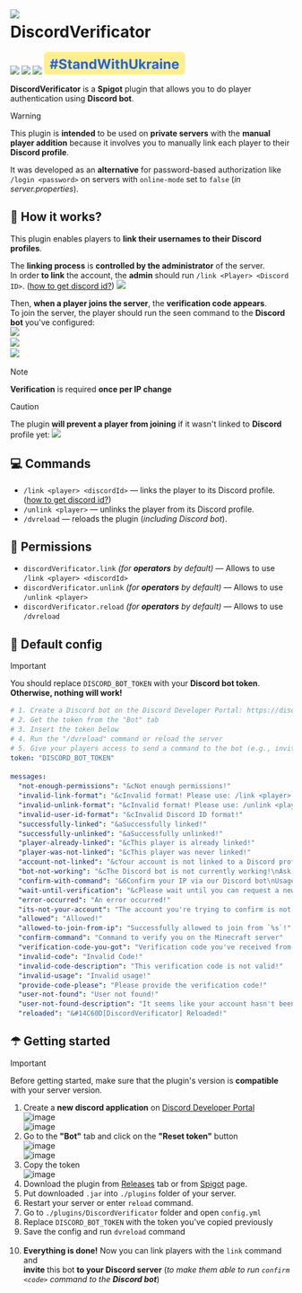 <h1><img width=80 src="https://github.com/MrQuackDuck/DiscordVerificator/assets/61251075/2a163eb9-515e-409a-b581-94a4fa513d91" /> <div>DiscordVerificator</div></h1>

<p>
  <a href="https://www.java.com/"><img src="https://img.shields.io/badge/Java-gray?color=C8273F" /></a>
  <a href="https://hub.spigotmc.org/javadocs/spigot/"><img src="https://img.shields.io/badge/Spigot_API-gray?color=F07427&logo=spigotmc&logoColor=FFFFFF" /></a>
  <a href="https://jda.wiki/"><img src="https://img.shields.io/badge/JDA-gray?color=5662F6&logo=discord&logoColor=FFFFFF" /></a>
  <a href="https://github.com/vshymanskyy/StandWithUkraine"><img src="https://raw.githubusercontent.com/vshymanskyy/StandWithUkraine/main/badges/StandWithUkraine.svg"></a>
</p>

 **DiscordVerificator** is a **Spigot** plugin that allows you to do player authentication using **Discord bot**.<br>

> [!WARNING]
> This plugin is **intended** to be used on **private servers** with the **manual player addition** because it involves you to manually link each player to their **Discord profile**.

 It was developed as an **alternative** for password-based authorization like `/login <password>` on servers with `online-mode` set to `false` (_in server.properties_).


 ## 🤔 How it works?

This plugin enables players to **link their usernames to their Discord profiles**. <br/>

The **linking process** is **controlled by the administrator** of the server. <br/>
In order **to link** the account, the **admin** should run `/link <Player> <Discord ID>`. ([how to get discord id?](https://youtu.be/RzTWH0g2xbo?si=oQT2rCSuf6B3Z5kY))
<img src="https://github.com/MrQuackDuck/DiscordVerificator/assets/61251075/50193702-ed0f-4b60-9884-58754a25328d">

Then, **when a player joins the server**, the **verification code appears**.<br>
To join the server, the player should run the seen command to the **Discord bot** you've configured: <br>
<img height=250 src="https://github.com/MrQuackDuck/DiscordVerificator/assets/61251075/1ad48c69-198b-48dc-8f5a-837312f094fa"><br>
<img src="https://github.com/MrQuackDuck/DiscordVerificator/assets/61251075/235dfef9-f390-4e2b-9bbe-d8e525425fe8"><br>
<img src="https://github.com/MrQuackDuck/DiscordVerificator/assets/61251075/c2758242-a3cd-4ef3-b6ec-83eb68e9438f">

> [!NOTE]
> **Verification** is required **once per IP change**

> [!CAUTION]
> The plugin **will prevent a player from joining** if it wasn't linked to **Discord** profile yet:
> <img height=200 src="https://github.com/MrQuackDuck/DiscordVerificator/assets/61251075/ef98c616-3c90-41cf-a111-ae49f416dc3c">

## 💻 Commands
- `/link <player> <discordId>` — links the player to its Discord profile. ([how to get discord id?](https://youtu.be/RzTWH0g2xbo?si=oQT2rCSuf6B3Z5kY))
- `/unlink <player>` — unlinks the player from its Discord profile.
- `/dvreload` — reloads the plugin (_including Discord bot_).
  
## 🔞 Permissions
- `discordVerificator.link` _(for **operators** by default)_ — Allows to use `/link <player> <discordId>`
- `discordVerificator.unlink` _(for **operators** by default)_ — Allows to use `/unlink <player>`
- `discordVerificator.reload` _(for **operators** by default)_ — Allows to use `/dvreload`

## 📄 Default config
> [!IMPORTANT]
> You should replace `DISCORD_BOT_TOKEN` with your **Discord bot token**.<br>
> **Otherwise, nothing will work!**

```yml
# 1. Create a Discord bot on the Discord Developer Portal: https://discord.com/developers/applications
# 2. Get the token from the "Bot" tab
# 3. Insert the token below
# 4. Run the "/dvreload" command or reload the server
# 5. Give your players access to send a command to the bot (e.g., invite it to your Discord server)
token: "DISCORD_BOT_TOKEN"

messages:
  "not-enough-permissions": "&cNot enough permissions!"
  "invalid-link-format": "&cInvalid format! Please use: /link <player> <discordId>"
  "invalid-unlink-format": "&cInvalid format! Please use: /unlink <player>"
  "invalid-user-id-format": "&cInvalid Discord ID format!"
  "successfully-linked": "&aSuccessfully linked!"
  "successfully-unlinked": "&aSuccessfully unlinked!"
  "player-already-linked": "&cThis player is already linked!"
  "player-was-not-linked": "&cThis player was never linked!"
  "account-not-linked": "&cYour account is not linked to a Discord profile yet."
  "bot-not-working": "&cThe Discord bot is not currently working!\nAsk the administrator to resolve this issue."
  "confirm-with-command": "&6Confirm your IP via our Discord bot\nUsage: &f&n/confirm %s"
  "wait-until-verification": "&cPlease wait until you can request a new code!\n&f&n%s seconds left."
  "error-occurred": "An error occurred!"
  "its-not-your-account": "The account you're trying to confirm is not linked to your Discord profile!"
  "allowed": "Allowed!"
  "allowed-to-join-from-ip": "Successfully allowed to join from `%s`!"
  "confirm-command": "Command to verify you on the Minecraft server"
  "verification-code-you-got": "Verification code you've received from the server"
  "invalid-code": "Invalid Code!"
  "invalid-code-description": "This verification code is not valid!"
  "invalid-usage": "Invalid usage!"
  "provide-code-please": "Please provide the verification code!"
  "user-not-found": "User not found!"
  "user-not-found-description": "It seems like your account hasn't been linked to any Minecraft username yet."
  "reloaded": "&#14C60D[DiscordVerificator] Reloaded!"
```

## ☂ Getting started

> [!IMPORTANT]
> Before getting started, make sure that the plugin's version is **compatible** with your server version.

1. Create a **new discord application** on <a href="https://discord.com/developers/applications/">Discord Developer Portal</a><br>
![image](https://github.com/MrQuackDuck/DiscordVerificator/assets/61251075/3322da7c-95b3-4ee0-a22a-c868c5f43aae)<br>
![image](https://github.com/MrQuackDuck/DiscordVerificator/assets/61251075/fa05b770-0ad0-42a6-833e-101ba06eee41)
1. Go to the **"Bot"** tab and click on the **"Reset token"** button<br>
![image](https://github.com/MrQuackDuck/DiscordVerificator/assets/61251075/f75a5bca-a28a-42b2-aa04-479842688280)<br>
![image](https://github.com/MrQuackDuck/DiscordVerificator/assets/61251075/be31fca3-2f50-4004-a9c9-fdf076bde60d)
1. Copy the token<br>
![image](https://github.com/MrQuackDuck/DiscordVerificator/assets/61251075/f2b15ed9-5999-4093-8c78-3ee27c490c28)
1. Download the plugin from <a href="https://github.com/MrQuackDuck/DiscordVerificator/releases">Releases</a> tab or from <a href="https://www.spigotmc.org/resources/discord-verificator.117794/">Spigot</a> page.
1. Put downloaded `.jar` into `./plugins` folder of your server.
1. Restart your server or enter `reload` command.
1. Go to `./plugins/DiscordVerificator` folder and open `config.yml`
1. Replace `DISCORD_BOT_TOKEN` with the token you've copied previously
1. Save the config and run `dvreload` command<br><br>
1. **Everything is done!** Now you can link players with the `link` command and<br> **invite** this bot **to your Discord server** (_to make them able to run `confirm <code>` command to the **Discord bot**_)
